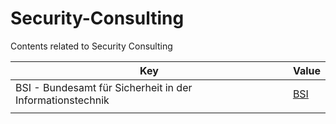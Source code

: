 # Security-Consulting
Contents related to Security Consulting 

| Key | Value |
|---|---|
| BSI - Bundesamt für Sicherheit in der Informationstechnik | [BSI](BSI.md) |
|  |  |
